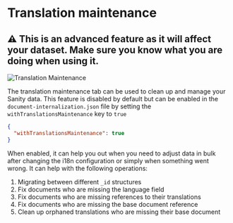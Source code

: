# Translation maintenance

## :warning: This is an advanced feature as it will affect your dataset. Make sure you know what you are doing when using it.

![Translation Maintenance](./img/maintenance-tab.png)

The translation maintenance tab can be used to clean up and manage your Sanity data. This feature is disabled by default but can be enabled in the `document-internalization.json` file by setting the `withTranslationsMaintenance` key to `true`
```json
{
  "withTranslationsMaintenance": true
}
```

When enabled, it can help you out when you need to adjust data in bulk after changing the i18n configuration or simply when something went wrong. It can help with the following operations:

1. Migrating between different `_id` structures
2. Fix documents who are missing the language field
3. Fix documents who are missing references to their translations
4. Fix documents who are missing the base document reference
5. Clean up orphaned translations who are missing their base document
